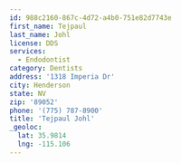 ```yaml
---
id: 988c2160-867c-4d72-a4b0-751e82d7743e
first_name: Tejpaul
last_name: Johl
license: DDS
services:
  - Endodontist
category: Dentists
address: '1318 Imperia Dr'
city: Henderson
state: NV
zip: '89052'
phone: '(775) 787-8900'
title: 'Tejpaul Johl'
_geoloc:
  lat: 35.9814
  lng: -115.106
---
```

